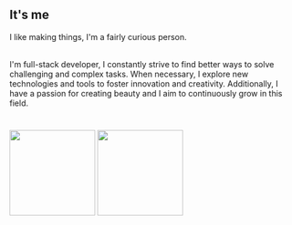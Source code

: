 
<div>
<div align="center">
<!--img src="https://readme-typing-svg.demolab.com?font=Fira+Code&weight=700&size=36&duration=2000&pause=1000&background=FFFFFF00&center=true&repeat=true&width=600&height=150&lines=%F0%9F%91%8B+Hi+there!+;+Welcom+to+'Harris+World'+%E2%9C%A8"/-->
</div>


<h2>It's me</h2>

<pr>
I like making things, I'm a fairly curious person.<br><br>

I'm full-stack developer, I constantly strive to find better ways to solve challenging and complex tasks. When necessary, I explore new technologies and tools to foster innovation and creativity. Additionally, I have a passion for creating beauty and I aim to continuously grow in this field.
#
<img src ="https://github-readme-stats-sigma-five.vercel.app/api?username=harris91&show_icons=false&theme=dark&hide_border=true&bg_color=0d1117" height='150'/>
<img src ="https://github-readme-stats-sigma-five.vercel.app/api/top-langs/?username=harris91&layout=compact&theme=dark&hide_border=true&bg_color=0d1117" height='150'/>

</div>

